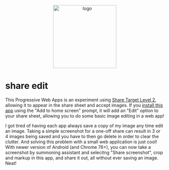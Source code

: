 <p align="center">
  <a href="https://catdad-experiments.github.io/share-edit/">
    <img src="https://catdad-experiments.github.io/share-edit/assets/icon.svg" width="200px" alt="logo" />
  </a>
</p>

# share edit

This Progressive Web Apps is an experiment using [Share Target Level 2](https://web.dev/web-share/#sharing-files), allowing it to appear in the share sheet and accept images. If you [install this app](https://catdad-experiments.github.io/share-edit/) using the "Add to home screen" prompt, it will add an "Edit" option to your share sheet, allowing you to do some basic image editing in a web app!

I got tired of having each app always save a copy of my image any time edit an image. Taking a simple screenshot for a one-off share can result in 3 or 4 images being saved and you have to then go delete in order to clear the clutter. And solving this problem with a small web application is just cool! With newer version of Android (and Chrome 76+), you can now take a screenshot by summoning assistant and selecitng "Share screenshot", crop and markup in this app, and share it out, all without ever saving an image. Neat!
